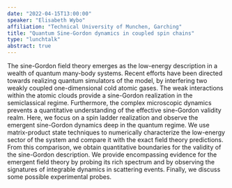 ```yaml
---
date: "2022-04-15T13:00:00"
speaker: "Elisabeth Wybo"
affiliation: "Technical University of Munchen, Garching"
title: "Quantum Sine-Gordon dynamics in coupled spin chains"
type: "lunchtalk"
abstract: true
---
```


The sine-Gordon field theory emerges as the low-energy description in a
wealth of quantum many-body systems. Recent efforts have been directed
towards realizing quantum simulators of the model, by interfering two
weakly coupled one-dimensional cold atomic gases. The weak interactions
within the atomic clouds provide a sine-Gordon realization in the
semiclassical regime. Furthermore, the complex microscopic dynamics
prevents a quantitative understanding of the effective sine-Gordon
validity realm.
Here, we focus on a spin ladder realization and observe the emergent
sine-Gordon dynamics deep in the quantum regime. We use matrix-product
state techniques to numerically characterize the low-energy sector of
the system and compare it with the exact field theory predictions. From
this comparison, we obtain quantitative boundaries for the validity of
the sine-Gordon description. We provide encompassing evidence for the
emergent field theory by probing its rich spectrum and by observing the
signatures of integrable dynamics in scattering events. Finally, we
discuss some possible experimental probes.
